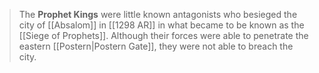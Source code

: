> The **Prophet Kings** were little known antagonists who besieged the city of [[Absalom]] in [[1298 AR]] in what became to be known as the [[Siege of Prophets]].  Although their forces were able to penetrate the eastern [[Postern|Postern Gate]], they were not able to breach the city.







